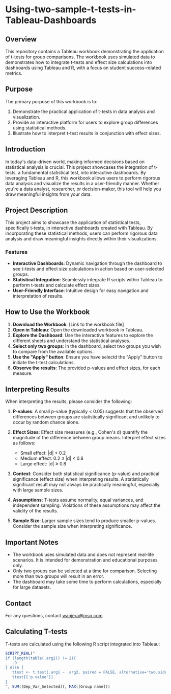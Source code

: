 # Using-two-sample-t-tests-in-Tableau-Dashboards
## Overview
This repository contains a Tableau workbook demonstrating the application of t-tests for group comparisons. The workbook uses simulated data to demonstrates how to integrate t-tests and effect size calculations into dashboards using Tableau and R, with a focus on student success-related metrics.

## Purpose
The primary purpose of this workbook is to:
1. Demonstrate the practical application of t-tests in data analysis and visualization.
2. Provide an interactive platform for users to explore group differences using statistical methods.
3. Illustrate how to interpret t-test results in conjunction with effect sizes.


## Introduction

In today's data-driven world, making informed decisions based on statistical analysis is crucial. This project showcases the integration of t-tests, a fundamental statistical test, into interactive dashboards. By leveraging Tableau and R, this workbook allows users to perform rigorous data analysis and visualize the results in a user-friendly manner. Whether you're a data analyst, researcher, or decision-maker, this tool will help you draw meaningful insights from your data.

## Project Description

This project aims to showcase the application of statistical tests, specifically t-tests, in interactive dashboards created with Tableau. By incorporating these statistical methods, users can perform rigorous data analysis and draw meaningful insights directly within their visualizations.

### Features
- **Interactive Dashboards**: Dynamic navigation through the dashboard to see t-tests and effect size calculations in action based on user-selected groups.
- **Statistical Integration**: Seamlessly integrate R scripts within Tableau to perform t-tests and calculate effect sizes.
- **User-Friendly Interface**: Intuitive design for easy navigation and interpretation of results.

## How to Use the Workbook

1. **Download the Workbook**: [Link to the workbook file]
2. **Open in Tableau**: Open the downloaded workbook in Tableau.
3. **Explore the Dashboard**: Use the interactive features to explore the different sheets and understand the statistical analyses.
4. **Select only two groups**: In the dashboard, select two groups you wish to compare from the available options.
5. **Use the "Apply" button**: Ensure you have selectd the "Apply" button to initiate the t-test calculations.
6. **Observe the results**: The provided p-values and effect sizes, for each measure.

## Interpreting Results
When interpreting the results, please consider the following:

1. **P-values**: A small p-value (typically < 0.05) suggests that the observed differences between groups are statistically significant and unlikely to occur by random chance alone.

2. **Effect Sizes**: Effect size measures (e.g., Cohen's d) quantify the magnitude of the difference between group means. Interpret effect sizes as follows:
   - Small effect: |d| < 0.2
   - Medium effect: 0.2 ≤ |d| < 0.8
   - Large effect: |d| ≥ 0.8

3. **Context**: Consider both statistical significance (p-value) and practical significance (effect size) when interpreting results. A statistically significant result may not always be practically meaningful, especially with large sample sizes.

4. **Assumptions**: T-tests assume normality, equal variances, and independent sampling. Violations of these assumptions may affect the validity of the results.

5. **Sample Size**: Larger sample sizes tend to produce smaller p-values. Consider the sample size when interpreting significance.

## Important Notes
- The workbook uses simulated data and does not represent real-life scenarios. It is intended for demonstration and educational purposes only.
- Only two groups can be selected at a time for comparison. Selecting more than two groups will result in an error.
- The dashboard may take some time to perform calculations, especially for large datasets.
  
## Contact
For any questions, contact wanjera@msn.com

## Calculating T-tests

T-tests are calculated using the following R script integrated into Tableau:

```r
SCRIPT_REAL("
if (length(table(.arg2)) != 2){
   -9
} else {
   ttest <- t.test(.arg1 ~ .arg2, paired = FALSE, alternative='two.sided')
   ttest[['p.value']]
}
", SUM([Dep_Var_Selected]), MAX([Group name]))



